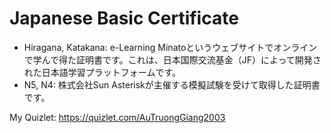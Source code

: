 # Japanese Basic Certificate
- Hiragana, Katakana: e-Learning Minatoというウェブサイトでオンラインで学んで得た証明書です。これは、日本国際交流基金（JF）によって開発された日本語学習プラットフォームです。
- N5, N4: 株式会社Sun Asteriskが主催する模擬試験を受けて取得した証明書です。

My Quizlet: https://quizlet.com/AuTruongGiang2003
